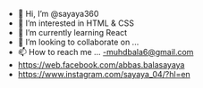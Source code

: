 - 👋 Hi, I’m @sayaya360
- 👀 I’m interested in HTML & CSS
- 🌱 I’m currently learning React
- 💞️ I’m looking to collaborate on ...
- 📫 How to reach me ...
-muhdbala6@gmail.com
- https://web.facebook.com/abbas.balasayaya
- https://www.instagram.com/sayaya_04/?hl=en

<!---
sayaya360/sayaya360 is a ✨ special ✨ repository because its `README.md` (this file) appears on your GitHub profile.
You can click the Preview link to take a look at your changes.
--->
